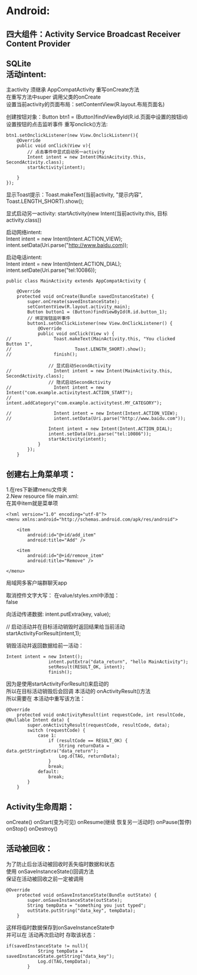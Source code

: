 Android:
====
四大组件：Activity Service Broadcast Receiver Content Provider
---
SQLite </br>
活动intent:
---
主activity 须继承 AppCompatActivity 重写onCreate方法  
在重写方法中super 调用父类的onCreate  
设置当前activity的页面布局：setContentView(R.layout.布局页面名)  


创建按钮对象：Button btn1 = (Button)findViewById(R.id.页面中设置的按钮id)  
设置按钮的点击监听事件 重写onclick()方法:   
```
btn1.setOnclickListener(new View.OnclickListenr(){
    @Override
    public void onClick(View v){
        // 点击事件中显式启动另一activity
        Intent intent = new Intent(MainAcitvity.this, SecondActivity.class);
        startActivity(intent);

    }
});
```
显示Toast提示：Toast.makeText(当前activity, "提示内容", Toast.LENGTH_SHORT).show();  

显式启动另一activity: startActivity(new Intent(当前activity.this, 目标activity.class))  

启动网络intent:  
Intent intent = new Intent(Intent.ACTION_VIEW);  
intent.setData(Uri.parse("http://www.baidu.com));

启动电话intent:  
Intent intent = new Intent(Intent.ACTION_DIAL);  
intent.setDate(Uri.parse("tel:10086));


```
public class MainActivity extends AppCompatActivity {

    @Override
    protected void onCreate(Bundle savedInstanceState) {
        super.onCreate(savedInstanceState);
        setContentView(R.layout.activity_main);
        Button button1 = (Button)findViewById(R.id.button_1);
        // 绑定按钮监听事件
        button1.setOnClickListener(new View.OnClickListener() {
            @Override
            public void onClick(View v) {
//                Toast.makeText(MainActivity.this, "You clicked Button 1",
//                        Toast.LENGTH_SHORT).show();
//                finish();

                // 显式启动SecondActivity
//                Intent intent = new Intent(MainActivity.this, SecondActivity.class);
                // 隐式启动SecondActivity
//                Intent intent = new Intent("com.example.activitytest.ACTION_START");
//                intent.addCategory("com.example.activitytest.MY_CATEGORY");

//                Intent intent = new Intent(Intent.ACTION_VIEW);
//                intent.setData(Uri.parse("http://www.baidu.com"));

                Intent intent = new Intent(Intent.ACTION_DIAL);
                intent.setData(Uri.parse("tel:10086"));
                startActivity(intent);
            }
        });
    }
```

创建右上角菜单项：  
---
1.在res下新建menu文件夹  
2.New resource file  main.xml:  
在其中item就是菜单项
```
<?xml version="1.0" encoding="utf-8"?>
<menu xmlns:android="http://schemas.android.com/apk/res/android">

    <item
        android:id="@+id/add_item"
        android:title="Add" />

    <item
        android:id="@+id/remove_item"
        android:title="Remove" />

</menu>
```

局域网多客户端群聊天app  

取消控件文字大写：
在value/styles.xml中添加：  
<item name="android:textAllCaps">false</item>  

向活动传递数据: intent.putExtra(key, value);

// 启动活动并在目标活动销毁时返回结果给当前活动  
startActivityForResult(intent,1);  

销毁活动并返回数据给前一活动：  
```
Intent intent = new Intent();
                intent.putExtra("data_return", "hello MainActivity");
                setResult(RESULT_OK, intent);
                finish();
```
因为是使用startActivityForResult()来启动的  
所以在目标活动销毁后会回调 本活动的 onActivityResult()方法  
所以需要在 本活动中重写该方法：  
```
@Override
    protected void onActivityResult(int requestCode, int resultCode, @Nullable Intent data) {
        super.onActivityResult(requestCode, resultCode, data);
        switch (requestCode) {
            case 1:
                if (resultCode == RESULT_OK) {
                    String returnData = data.getStringExtra("data_return");
                    Log.d(TAG, returnData);
                }
                break;
            default:
                break;
        }
    }
```

Activity生命周期：  
---
onCreate() onStart(变为可见) onResume(继续 恢复另一活动时) onPause(暂停) onStop() onDestroy()  

活动被回收：
---
为了防止后台活动被回收时丢失临时数据和状态  
使用 onSaveInstanceState()回调方法  
保证在活动被回收之前一定被调用  
```
@Override
    protected void onSaveInstanceState(Bundle outState) {
        super.onSaveInstanceState(outState);
        String tempData = "something you just typed";
        outState.putString("data_key", tempData);
    }
```
这样将临时数据保存到onSaveInstanceState中  
并可以在 活动再次启动时 存取该状态：  
```
if(savedInstanceState != null){
            String tempData = savedInstanceState.getString("data_key");
            Log.d(TAG,tempData);
        }
```
